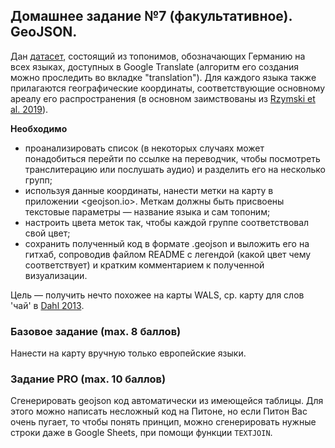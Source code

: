 ## Домашнее задание №7 (факультативное). GeoJSON.

Дан [датасет](https://docs.google.com/spreadsheets/d/1Lv3FkE04ppYfF4_QQIJa49M3VndOLTrjXsNc1W4XJ1w/edit#gid=0), состоящий из топонимов, обозначающих Германию на всех языках, доступных в Google Translate (алгоритм его создания можно проследить во вкладке "translation"). Для каждого языка также прилагаются географические координаты, соответствующие основному ареалу его распространения (в основном заимствованы из [Rzymski et al. 2019](https://clics.clld.org/languages)).  

**Необходимо**
- проанализировать список (в некоторых случаях может понадобиться перейти по ссылке на переводчик, чтобы посмотреть транслитерацию или послушать аудио) и разделить его на несколько групп;
- используя данные координаты, нанести метки на карту в приложении <geojson.io>. Меткам должны быть присвоены текстовые параметры — название языка и сам топоним;
- настроить цвета меток так, чтобы каждой группе соответствовал свой цвет;
- сохранить полученный код в формате .geojson и выложить его на гитхаб, сопроводив файлом README с легендой (какой цвет чему соответствует) и кратким комментарием к полученной визуализации.

Цель — получить нечто похожее на карты WALS, ср. карту для слов 'чай' в [Dahl 2013](https://wals.info/chapter/138).

### Базовое задание (max. 8 баллов)

Нанести на карту вручную только европейские языки.

### Задание PRO (max. 10 баллов)

Сгенерировать geojson код автоматически из имеющейся таблицы. Для этого можно написать несложный код на Питоне, но если Питон Вас очень пугает, то чтобы понять принцип, можно сгенерировать нужные строки даже в Google Sheets, при помощи функции `TEXTJOIN`.
